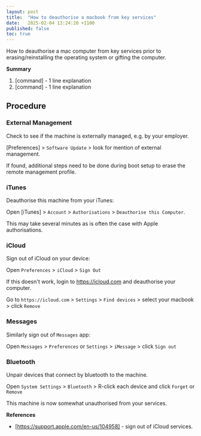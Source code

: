 ```yaml
---
layout: post
title:  "How to deauthorise a macbook from key services"
date:   2025-02-04 13:24:20 +1100
published: false
toc: true
---
```


How to deauthorise a mac computer from key services prior to erasing/reinstalling the operating system or gifting the computer.

**Summary**

1. [command] - 1 line explanation
2. [command] - 1 line explanation

## Procedure

### External Management

Check to see if the machine is externally managed, e.g. by your employer.

[Preferences] > `Software Update` > look for mention of external management.

If found, additional steps need to be done during boot setup to erase the remote management profile.


### iTunes

Deauthorise this machine from your iTunes:

Open [iTunes] > `Account` > `Authorisations` > `Deauthorise this Computer`.

This may take several minutes as is often the case with Apple authorisations.


### iCloud

Sign out of iCloud on your device:

Open `Preferences` > `iCloud` > `Sign Out`

If this doesn't work, login to https://icloud.com and deauthorise your computer.

Go to `https://icloud.com` > `Settings` > `Find devices` > select your macbook > click `Remove`


### Messages

Similarly sign out of `Messages` app:

Open `Messages` > `Preferences` or `Settings` > `iMessage` > click `Sign out`


### Bluetooth

Unpair devices that connect by bluetooth to the machine.

Open `System Settings` > `Bluetooth` > R-click each device and click `Forget` or `Remove`

This machine is now somewhat unauthorised from your services.


**References**

- [https://support.apple.com/en-us/104958] - sign out of iCloud services.
